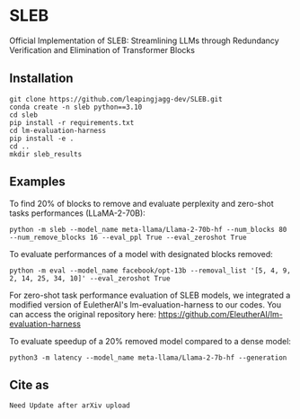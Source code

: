 # SLEB
Official Implementation of SLEB: Streamlining LLMs through Redundancy Verification and  Elimination of Transformer Blocks

## Installation

    git clone https://github.com/leapingjagg-dev/SLEB.git
    conda create -n sleb python==3.10
    cd sleb
    pip install -r requirements.txt
    cd lm-evaluation-harness
    pip install -e .
    cd ..
    mkdir sleb_results

## Examples

To find 20% of blocks to remove and evaluate perplexity and zero-shot tasks performances (LLaMA-2-70B):

    python -m sleb --model_name meta-llama/Llama-2-70b-hf --num_blocks 80 --num_remove_blocks 16 --eval_ppl True --eval_zeroshot True

To evaluate performances of a model with designated blocks removed:

    python -m eval --model_name facebook/opt-13b --removal_list '[5, 4, 9, 2, 14, 25, 34, 10]' --eval_zeroshot True

For zero-shot task performance evaluation of SLEB models, we integrated a modified version of EuletherAI's lm-evaluation-harness to our codes.
You can access the original repository here: https://github.com/EleutherAI/lm-evaluation-harness

To evaluate speedup of a 20% removed model compared to a dense model:

    python3 -m latency --model_name meta-llama/Llama-2-7b-hf --generation

## Cite as

    Need Update after arXiv upload

